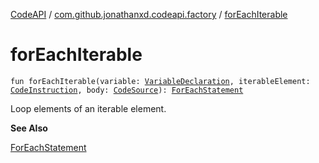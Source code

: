 [CodeAPI](../index.md) / [com.github.jonathanxd.codeapi.factory](index.md) / [forEachIterable](.)

# forEachIterable

`fun forEachIterable(variable: `[`VariableDeclaration`](../com.github.jonathanxd.codeapi.base/-variable-declaration/index.md)`, iterableElement: `[`CodeInstruction`](../com.github.jonathanxd.codeapi/-code-instruction.md)`, body: `[`CodeSource`](../com.github.jonathanxd.codeapi/-code-source/index.md)`): `[`ForEachStatement`](../com.github.jonathanxd.codeapi.base/-for-each-statement/index.md)

Loop elements of an iterable element.

**See Also**

[ForEachStatement](../com.github.jonathanxd.codeapi.base/-for-each-statement/index.md)

